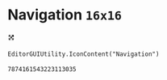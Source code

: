 # Navigation `16x16`
<img src="/img/Navigation.png" width=16 height=16>

``` CSharp
EditorGUIUtility.IconContent("Navigation")
```
```
7874161543223113035
```
